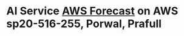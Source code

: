 #  AI Service [AWS Forecast](https://aws.amazon.com/forecast/) on AWS sp20-516-255, Porwal, Prafull
